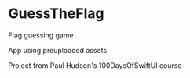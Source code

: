 # GuessTheFlag
Flag guessing game

App using preuploaded assets. 

Project from Paul Hudson's 100DaysOfSwiftUI course
